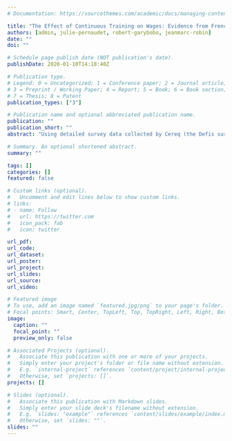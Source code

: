 ```yaml
---
# Documentation: https://sourcethemes.com/academic/docs/managing-content/

title: "The Effect of Continuous Training on Wages: Evidence from French Linked Employer-Employee Data"
authors: [admin, julie-pernaudet, robert-garybobo, jeanmarc-robin]
date: ""
doi: ""

# Schedule page publish date (NOT publication's date).
publishDate: 2020-01-10T14:18:40Z

# Publication type.
# Legend: 0 = Uncategorized; 1 = Conference paper; 2 = Journal article;
# 3 = Preprint / Working Paper; 4 = Report; 5 = Book; 6 = Book section;
# 7 = Thesis; 8 = Patent
publication_types: ["3"]

# Publication name and optional abbreviated publication name.
publication: ""
publication_short: ""
abstract: "Using detailed survey data collected by Cereq (the Defis survey), linked to French administrative data on wages (DADS), we first carry out reduced-form analysis in the shape of difference-in-differences (DiD) estimates of the impact of formal training on wages and other outcomes. The estimated effects on wages are negligible, but we find small positive effects of training on the probability of gaining a permanent contract (CDI) and on becoming a full-time employee. These effects appear to be driven mainly by individuals who move firm. We then exploit a policy-relevant instrumental variable (IV)---whether the individual reports having received information on training from their firm. IV estimates of the same effects are larger in magnitude but are not statistically significant at even the 10% level. We then introduce unobserved heterogeneity as latent types. Our novel identification strategy allows us to use a binary instrument to estimate the effects of multivalued treatment. We estimate our model on the Defis data via the EM algorithm, and calculate analogues of the reduced-form treatment effects, to enable comparison with DiD and IV approaches. Our flexible model and estimation approach allows us to produce wage distributions conditional on worker type and training status."

# Summary. An optional shortened abstract.
summary: ""

tags: []
categories: []
featured: false

# Custom links (optional).
#   Uncomment and edit lines below to show custom links.
# links:
# - name: Follow
#   url: https://twitter.com
#   icon_pack: fab
#   icon: twitter

url_pdf:
url_code:
url_dataset:
url_poster:
url_project:
url_slides:
url_source:
url_video:

# Featured image
# To use, add an image named `featured.jpg/png` to your page's folder. 
# Focal points: Smart, Center, TopLeft, Top, TopRight, Left, Right, BottomLeft, Bottom, BottomRight.
image:
  caption: ""
  focal_point: ""
  preview_only: false

# Associated Projects (optional).
#   Associate this publication with one or more of your projects.
#   Simply enter your project's folder or file name without extension.
#   E.g. `internal-project` references `content/project/internal-project/index.md`.
#   Otherwise, set `projects: []`.
projects: []

# Slides (optional).
#   Associate this publication with Markdown slides.
#   Simply enter your slide deck's filename without extension.
#   E.g. `slides: "example"` references `content/slides/example/index.md`.
#   Otherwise, set `slides: ""`.
slides: ""
---
```

